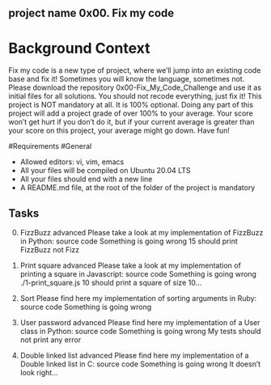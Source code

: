 ## project name 0x00. Fix my code

# Background Context
  Fix my code is a new type of project, where we’ll jump into an existing code base and fix it!
  Sometimes you will know the language, sometimes not.
  Please download the repository 0x00-Fix_My_Code_Challenge and use it as initial files for all solutions.
  You should not recode everything, just fix it!
  This project is NOT mandatory at all. It is 100% optional. Doing any part of this project will add a project grade of over 100% to your average. 
  Your score won’t get hurt if you don’t do it, but if your current average is greater than your score on this project, your average might go down. 
  Have fun!

#Requirements
 #General
  - Allowed editors: vi, vim, emacs
  - All your files will be compiled on Ubuntu 20.04 LTS
  - All your files should end with a new line
  - A README.md file, at the root of the folder of the project is mandatory

## Tasks
0. FizzBuzz
  advanced
  Please take a look at my implementation of FizzBuzz in Python: source code
  Something is going wrong 15 should print FizzBuzz not Fizz
1. Print square
  advanced
  Please take a look at my implementation of printing a square in Javascript: source code
  Something is going wrong ./1-print_square.js 10 should print a square of size 10…

2. Sort
  Please find here my implementation of sorting arguments in Ruby: source code
  Something is going wrong 

3. User password
  advanced
  Please find here my implementation of a User class in Python: source code
  Something is going wrong My tests should not print any error
4. Double linked list
  advanced
  Please find here my implementation of a Double linked list in C: source code
  Something is going wrong It doesn’t look right…
